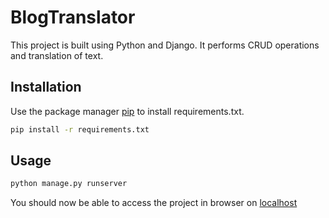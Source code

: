 # BlogTranslator

This project is built using Python and Django. It performs CRUD operations and translation of text.

## Installation

Use the package manager [pip](https://pip.pypa.io/en/stable/) to install requirements.txt.

```bash
pip install -r requirements.txt
```

## Usage

```python
python manage.py runserver
```
You should now be able to access the project in browser on [localhost](http://localhost:8000)  

